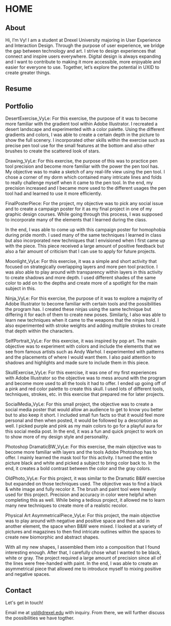 # HOME
## About
Hi, I’m Vy! I am a student at Drexel University majoring in User Experience and Interaction Design. Through the purpose of user experience, we bridge the gap between technology and art. I strive to design experiences that connect and inspire users everywhere. Digital design is always expanding and I want to contribute to making it more accessible, more enjoyable and easier for everyone to use. Together, let’s explore the potential in UXID to create greater things.
## Resume
## Portfolio
DesertExercise_VyLe: For this exercise, the purpose of it was to become more familiar with the gradient tool within Adobe Illustrator. I recreated a desert landscape and experimented with a color palette. Using the different gradients and colors, I was able to create a certain depth in the picture to show the full scenery. I incorporated other skills within the exercise such as precise pen tool use for the small features at the bottom and also other brushes to create the scattered look of stars.

Drawing_VyLe: For this exercise, the purpose of this was to practice pen tool precision and become more familiar with the power the pen tool has. My objective was to make a sketch of any real-life view using the pen tool. I chose a corner of my dorm which contained many intricate lines and folds to really challenge myself when it came to the pen tool. In the end, my precision increased and I became more used to the different usages the pen tool had and learned to use it more efficiently.

FinalPosterPiece: For the project, my objective was to pick any social issue and to create a campaign poster for it as my final project in one of my graphic design courses. While going through this process, I was supposed to incorporate many of the elements that I learned during the class.

In the end, I was able to come up with this campaign poster for homophobia during pride month. I used many of the same techniques I learned in class but also incorporated new techniques that I envisioned when I first came up with the piece. This piece received a large amount of positive feedback but also a fair amount of criticism that I can use to apply for future projects.

Moonlight_VyLe: For this exercise, it was a simple and short activity that focused on strategically overlapping layers and more pen tool practice. I was also able to play around with transparency within layers in this activity to create shadows and more depth. I used different shades of the same color to add on to the depths and create more of a spotlight for the main subject in this.

Ninja_VyLe: For this exercise, the purpose of it was to explore a majority of Adobe Illustrator to become familiar with certain tools and the possibilities the program has. I created these ninjas using the same technique but differing it for each of them to create new poses. Similarly, I also was able to learn new techniques when it came to the weapons that the ninjas hold. I also experimented with stroke weights and adding multiple strokes to create that depth within the characters.

SelfPortrait_VyLe: For this exercise, it was inspired by pop art. The main objective was to experiment with colors and include the elements that we see from famous artists such as Andy Warhol. I experimented with patterns and the placements of where I would want them. I also paid attention to shadows and highlights and made sure to include them in this piece.

SkullExercise_VyLe: For this exercise, it was one of my first experiences with Adobe Illustrator so the objective was to mess around with the program and become more used to all the tools it had to offer. I ended up going off of a pink and red color palette to create this skull. I used lots of different tools, techniques, strokes, etc. in this exercise that prepared me for later projects.

SocialMedia_VyLe: For this small project, the objective was to create a social media poster that would allow an audience to get to know you better but to also keep it short. I included small fun facts so that it would feel more personal and then when posted, it would be followed by a description as well. I picked purple and pink as my main colors to go for a playful aura for this social media post. In the end, it was a fun and quick project to work on to show more of my design style and personality.

Photoshop
DramaticBW_VyLe: For this exercise, the main objective was to become more familiar with layers and the tools Adobe Photoshop has to offer. I mainly learned the mask tool for this activity. I turned the entire picture black and white and picked a subject to bring color back to. In the end, it creates a bold contrast between the color and the gray colors.

OldPhoto_VyLe: For this project, it was similar to the Dramatic B&W exercise but expanded on those techniques used. The objective was to find a black & white image and fully recolor it. The brush and paint tool were heavily used for this project. Precision and accuracy in color were helpful when completing this as well. While being a tedious project, it allowed me to learn many new techniques to create more of a realistic recolor.

Physical Art
AsymmetricalPiece_VyLe: For this project, the main objective was to play around with negative and positive space and then add in another element, the space when B&W were mixed. I looked at a variety of pictures and magazines to then find intricate outlines within the spaces to create new biomorphic and abstract shapes.

With all my new shapes, I assembled them into a composition that I found interesting enough. After that, I carefully chose what I wanted to be black, white or gray. The project required a large amount of precision since all of the lines were free-handed with paint. In the end, I was able to create an asymmetrical piece that allowed me to introduce myself to mixing positive and negative spaces.

## Contact
Let's get in touch!


Email me at vpl@drexel.edu with inquiry. From there, we will further discuss the possibilities we have togther.